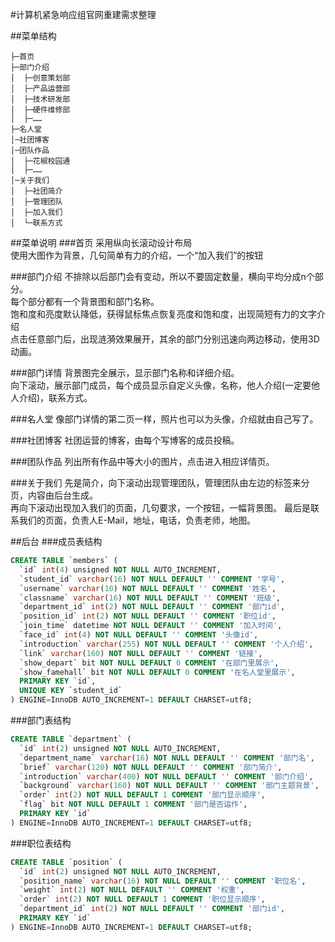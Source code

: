 #计算机紧急响应组官网重建需求整理

##菜单结构
```
├─首页
├─部门介绍  
│  ├─创意策划部
│  ├─产品运营部
│  ├─技术研发部
│  ├─硬件维修部
│  ├─……
├─名人堂
│─社团博客
│─团队作品
│  ├─花椒校园通
│  ├─……
│─关于我们
│  ├─社团简介
│  ├─管理团队
│  ├─加入我们
│  └─联系方式
```
##菜单说明
###首页
采用纵向长滚动设计布局  
使用大图作为背景，几句简单有力的介绍，一个“加入我们”的按钮

###部门介绍
不排除以后部门会有变动，所以不要固定数量，横向平均分成n个部分。  
每个部分都有一个背景图和部门名称。  
饱和度和亮度默认降低，获得鼠标焦点恢复亮度和饱和度，出现简短有力的文字介绍  
点击任意部门后，出现涟漪效果展开，其余的部门分别迅速向两边移动，使用3D动画。

###部门详情
背景图完全展示，显示部门名称和详细介绍。  
向下滚动，展示部门成员，每个成员显示自定义头像，名称，他人介绍(一定要他人介绍)，联系方式。

###名人堂
像部门详情的第二页一样，照片也可以为头像，介绍就由自己写了。

###社团博客
社团运营的博客，由每个写博客的成员投稿。

###团队作品
列出所有作品中等大小的图片，点击进入相应详情页。

###关于我们
先是简介，向下滚动出现管理团队，管理团队由左边的标签来分页，内容由后台生成。  
再向下滚动出现加入我们的页面，几句要求，一个按钮，一幅背景图。
最后是联系我们的页面，负责人E-Mail，地址，电话，负责老师，地图。

##后台
###成员表结构
```SQL
CREATE TABLE `members` (
  `id` int(4) unsigned NOT NULL AUTO_INCREMENT,
  `student_id` varchar(16) NOT NULL DEFAULT '' COMMENT '学号',
  `username` varchar(10) NOT NULL DEFAULT '' COMMENT '姓名',
  `classname` varchar(16) NOT NULL DEFAULT '' COMMENT '班级',
  `department_id` int(2) NOT NULL DEFAULT '' COMMENT '部门id',
  `position_id` int(2) NOT NULL DEFAULT '' COMMENT '职位id',
  `join_time` datetime NOT NULL DEFAULT '' COMMENT '加入时间',
  `face_id` int(4) NOT NULL DEFAULT '' COMMENT '头像id',
  `introduction` varchar(255) NOT NULL DEFAULT '' COMMENT '个人介绍',
  `link` varchar(160) NOT NULL DEFAULT '' COMMENT '链接',
  `show_depart` bit NOT NULL DEFAULT 0 COMMENT '在部门里展示',
  `show_famehall` bit NOT NULL DEFAULT 0 COMMENT '在名人堂里展示',
  PRIMARY KEY `id`,
  UNIQUE KEY `student_id`
) ENGINE=InnoDB AUTO_INCREMENT=1 DEFAULT CHARSET=utf8;
```
###部门表结构
```SQL
CREATE TABLE `department` (
  `id` int(2) unsigned NOT NULL AUTO_INCREMENT,
  `department_name` varchar(16) NOT NULL DEFAULT '' COMMENT '部门名',
  `brief` varchar(120) NOT NULL DEFAULT '' COMMENT '部门简介',
  `introduction` varchar(400) NOT NULL DEFAULT '' COMMENT '部门介绍',
  `background` varchar(160) NOT NULL DEFAULT '' COMMENT '部门主题背景',
  `order` int(2) NOT NULL DEFAULT 1 COMMENT '部门显示顺序',
  `flag` bit NOT NULL DEFAULT 1 COMMENT '部门是否运作',
  PRIMARY KEY `id`
) ENGINE=InnoDB AUTO_INCREMENT=1 DEFAULT CHARSET=utf8;
```

###职位表结构
```SQL
CREATE TABLE `position` (
  `id` int(2) unsigned NOT NULL AUTO_INCREMENT,
  `position_name` varchar(16) NOT NULL DEFAULT '' COMMENT '职位名',
  `weight` int(2) NOT NULL DEFAULT '' COMMENT '权重',
  `order` int(2) NOT NULL DEFAULT 1 COMMENT '职位显示顺序',
  `department_id` int(2) NOT NULL DEFAULT '' COMMENT '部门id',
  PRIMARY KEY `id`
) ENGINE=InnoDB AUTO_INCREMENT=1 DEFAULT CHARSET=utf8;
```